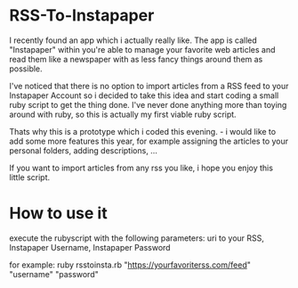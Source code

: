 # RSS-To-Instapaper
I recently found an app which i actually really like. The app is called "Instapaper" within you're able to manage your favorite web articles and read them like a newspaper with as less fancy things around them as possible.

I've noticed that there is no option to import articles from a RSS feed to your Instapaper Account so i decided to take this idea and start coding a small ruby script to get the thing done. I've never done anything more than toying around with ruby, so this is actually my first viable ruby script.

Thats why this is a prototype which i coded this evening.  - i would like to add some more features this year, for example assigning the articles to your personal folders, adding descriptions, ...

If you want to import articles from any rss you like, i hope you enjoy this little script.

# How to use it

execute the rubyscript with the following parameters: uri to your RSS, Instapaper Username, Instapaper Password

for example: ruby rsstoinsta.rb "https://yourfavoriterss.com/feed" "username" "password"

